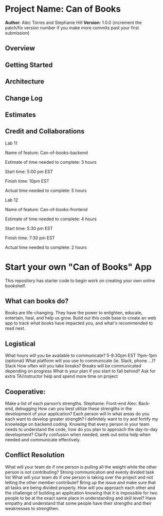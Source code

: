# Project Name: Can of Books 

**Author**: Alec Torres and Stephanie Hill
**Version**: 1.0.0 (increment the patch/fix version number if you make more commits past your first submission)

## Overview
<!-- Provide a high level overview of what this application is and why you are building it, beyond the fact that it's an assignment for this class. (i.e. What's your problem domain?) -->

## Getting Started
<!-- What are the steps that a user must take in order to build this app on their own machine and get it running? -->

## Architecture
<!-- Provide a detailed description of the application design. What technologies (languages, libraries, etc) you're using, and any other relevant design information. -->

## Change Log
<!-- Use this area to document the iterative changes made to your application as each feature is successfully implemented. Use time stamps. Here's an example:

01-01-2001 4:59pm - Application now has a fully-functional express server, with a GET route for the location resource. -->

## Estimates
<!-- See below -->

## Credit and Collaborations
Lab 11

Name of feature: Can-of-books-backend 

Estimate of time needed to complete: 3 hours 

Start time: 5:00 pm EST

Finish time: 10pm EST

Actual time needed to complete: 5 hours 

Lab 12

Name of feature: Can-of-books-frontend

Estimate of time needed to complete: 4 hours 

Start time: 5:30 pm EST

Finish time: 7:30 pm EST

Actual time needed to complete: 2 hours 

# Start your own "Can of Books" App

This repository has starter code to begin work on creating your own online bookshelf.

## What can books do?

Books are life-changing. They have the power to enlighten, educate, entertain, heal, and help us grow. Build out this code base to create an web app to track what books have impacted you, and what's recommended to read next.

## Logistical

What hours will you be available to communicate? 5-8:30pm EST 11pm-1pm (optional)
What platform will you use to communicate (ie. Slack, phone …)? Slack
How often will you take breaks? Breaks will be communicated depending on progress
What is your plan if you start to fall behind? Ask for extra TA/instructor help and spend more time on project

## Cooperative:

Make a list of each parson’s strengths. Stephanie: Front-end Alec: Back-end, debugging 
How can you best utilize these strengths in the development of your application? Each person will 
In what areas do you each want to develop greater strength? I definitely want to try and fortify my knowledge on backend coding.
Knowing that every person in your team needs to understand the code, how do you plan to approach the day-to-day development? Clarify confusion when needed, seek out extra help when needed and communicate effectively.

## Conflict Resolution

What will your team do if one person is pulling all the weight while the other person is not contributing? Strong communication and evenly divided task list
What will your team do if one person is taking over the project and not letting the other member contribute? Bring up the issue and make sure that all tasks are being divided properly.
How will you approach each other and the challenge of building an application knowing that it is impossible for two people to be at the exact same place in understanding and skill level? Have empathy and understand that some people have their strengths and their weaknesses to strengthen. 
